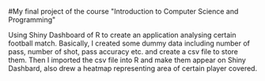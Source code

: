 #My final project of the course "Introduction to Computer Science and Programming"

Using Shiny Dashboard of R to create an application analysing certain football match. 
Basically, I created some dummy data including number of pass, number of shot, pass accuracy etc. 
and create a csv file to store them. Then I imported the csv file into R and make them appear on Shiny Dashbard,
also drew a heatmap representing area of certain player covered.

